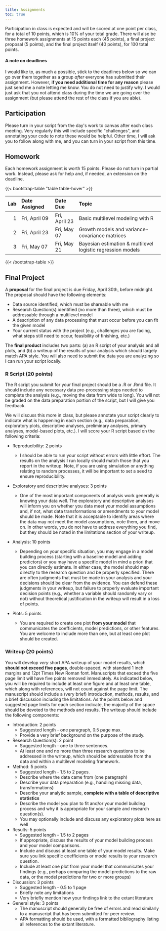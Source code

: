 ```yaml
---
title: Assignments
toc: true
---
```



Participation in class is expected and will be scored at one point per class,
for a total of 10 points, which is 10% of your total grade. There will also
be three homework assignments at 15 points each (45 points), a final project proposal 
(5 points), and the final project itself (40 points), for 100 total points.

#### A note on deadlines
I would like to, as much a possible, stick to the deadlines below so we can go over them together as a group *after* everyone has submitted their assignment. However, **if you need additional time for any reason** please just send me a note letting me know. You do not need to justify why. I would just ask that you not attend class during the time we are going over the assignment (but please attend the rest of the class if you are able).

## Participation
Please turn in your script from the day's work to canvas after each class 
meeting. Very regularly this will include specific "challenges", and annotating
your code to note these would be helpful. Other time, I will ask you to follow
along with me, and you can turn in your script from this time.

## Homework
Each homework assignment is worth 15 points. Please do not turn in partial work. Instead, please ask for help and, if needed, an extension on the deadline. 

{{< bootstrap-table "table table-hover" >}}

| Lab|Date Assigned |Date Due      |Topic                                                       |
|---:|:-------------|:-------------|:-----------------------------------------------------------|
|   1|Fri, April 09 |Fri, April 23 |Basic multilevel modeling with R                            |
|   2|Fri, April 23 |Fri, May 07   |Growth models and variance-covariance matrices              |
|   3|Fri, May 07   |Fri, May 21   |Bayesian estimation & multilevel logistic regression models |

{{< /bootstrap-table >}}


## Final Project

A **proposal** for the final project is due Friday, April 30th, before midnight.
The proposal should have the following elements:

* Data source identified, which must be shareable with me
* Research Question(s) identified (no more than three), which must be 
  addressable through a multilevel model
* A description of any data processing that must occur before you can fit the 
  given model
* Your current status with the project (e.g., challenges you are facing,
  what steps still need to occur, feasibility of finishing, etc.)
  
The **final product** includes two parts: (a) an R script of your analysis and
all plots, and (b) a writeup of the results of your analysis which should 
largely match APA style. You will also need to submit the data you are 
analyzing so I can run your script locally.

### R Script (20 points)
The R script you submit for your final project should be a .R or .Rmd file. 
It should include any necessary data pre-processing steps needed
to complete the analysis (e.g., moving the data from wide to long). You will 
not be graded on the data preparation portion of the script, but I will give 
you feedback.

We will discuss this more in class, but please annotate your script clearly
to indicate what is happening in each section (e.g., data preparation,
exploratory plots, descriptive analyses, preliminary analyses, primary
analyses, model-based plots, etc.). I will score your R script based on the
following criteria:

* Reproducibility: 2 points
  + I should be able to run your script without errors with little effort. The
    results on the analysis I run locally should match those that you report
    in the writeup. Note, if you are using simulation or anything relating to
    random processes, it will be important to set a seed to ensure 
    reproducibility.

* Exploratory and descriptive analyses: 3 points
  + One of the most important components of analysis work generally is knowing
    your data well. The exploratory and descriptive analyses will inform you
    on whether you data meet your model assumptions and, if not, what 
    data transformations or amendments to your model should be made. Note that
    it is acceptable to identify areas where the data may not meet the model 
    assumptions, note them, and move on. In other words, you do not have to 
    address everything you find, but they should be noted in the limitations
    section of your writeup.

+ Analysis: 10 points
  + Depending on your specific situation, you may engage in a model building
    process (starting with a baseline model and adding predictors) or you may
    have a specific model in mind a priori that you can directly estimate. In
    either case, the model should map directly to the research question and be
    properly specified. There are often judgments that must be made in your 
    analysis and your decisions should be clear from the evidence. You can
    defend these judgments in your writeup, but failure to properly evaluate
    important decision points (e.g., whether a variable should randomly 
    vary or not) without theoretical justification in the writeup will result 
    in a loss of points.
    
+ Plots: 5 points
  + You are required to create one plot **from your model** that communicates
    the coefficients, model predictions, or other features. You are welcome
    to include more than one, but at least one plot should be created.

### Writeup (20 points)
You will develop *very* short APA writeup of your model results, which **should
not exceed five pages**, double-spaced, with standard 1 inch margins and 12pt
Times New Roman font. Manuscripts that exceed the five page limit will have
five points removed immediately. As indicated below, you will be required to 
include at least one figure and at least one table, which along with references,
will not count against the page limit. The manuscript should include a (very brief) 
introduction, methods, results, and a brief discussion including the 
limitations. As the points below and suggested page limits for each section 
indicate, the majority of the space should be devoted to the methods and 
results. The writeup should include the following components:

* Introduction: 2 points
  + Suggested length - one paragraph, 0.5 page max. 
  + Provide a very brief background on the purpose of the study.
* Research Question(s): 2 point
  + Suggested length - one to three sentences.
  + At least one and no more than three research questions to be addressed in
    the writeup, which should be addressable from the data and within a 
    multilevel modeling framework.
* Method: 5 points
  + Suggested length - 1.5 to 2 pages.
  + Describe where the data came from (one paragraph)
  + Describe your data preparation (e.g., handling missing data, transformations)
  + Describe your analytic sample, **complete with a table of descriptive 
    statistics**
  + Describe the model you plan to fit and/or your model building process and 
    why it is appropriate for your sample and research question(s).
  + You may optionally include and discuss any exploratory plots here as well
* Results: 5 points
  + Suggested length - 1.5 to 2 pages
  + If appropriate, discuss the results of your model building process and your
    model comparisons.
  + Include and discuss at least one table of your model results. Make sure you
    link specific coefficients or model results to your research question.
  + Include at least one plot from your model that communicates your findings
    (e.g., perhaps comparing the model predictions to the raw data, or the
    model predictions for two or more groups)
* Discussion: 3 points
  + Suggested length - 0.5 to 1 page
  + Briefly note any limitations
  + Very briefly mention how your findings link to the extant literature
* General style: 3 points
  + The manuscript should generally be free of errors and read similarly to a
    manuscript that has been submitted for peer review.
  + APA formatting should be used, with a formatted bibliography listing all 
    references to the extant literature.
